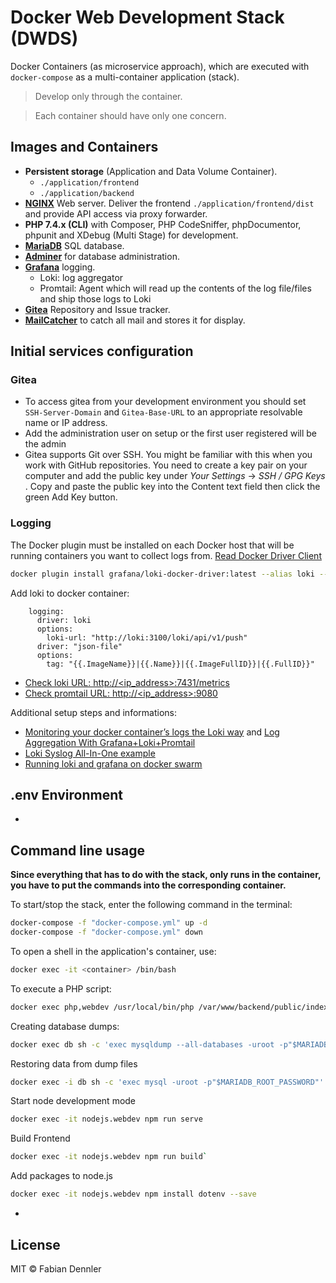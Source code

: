 # Docker Web Development Stack (DWDS)

Docker Containers (as microservice approach), which are executed with `docker-compose` as a multi-container application (stack).

> Develop only through the container.

> Each container should have only one concern.

## Images and Containers

- **Persistent storage** (Application and Data Volume Container).
  - `./application/frontend`
  - `./application/backend`
- [**NGINX**](https://www.nginx.com/) Web server. Deliver the frontend `./application/frontend/dist` and provide API access via proxy forwarder.
- **PHP 7.4.x (CLI)** with Composer, PHP CodeSniffer, phpDocumentor, phpunit and XDebug (Multi Stage) for development.
- [**MariaDB**](https://mariadb.org/) SQL database.
- [**Adminer**](https://www.adminer.org/) for database administration.
- [**Grafana**](https://grafana.com/) logging.
  - Loki: log aggregator
  - Promtail: Agent which will read up the contents of the log file/files and ship those logs to Loki
- [**Gitea**](https://gitea.io/) Repository and Issue tracker.
- [**MailCatcher**](https://mailcatcher.me/) to catch all mail and stores it for display.

## Initial services configuration

### Gitea

- To access gitea from your development environment you should set `SSH-Server-Domain` and `Gitea-Base-URL` to an appropriate resolvable name or IP address.
- Add the administration user on setup or the first user registered will be the admin
- Gitea supports Git over SSH. You might be familiar with this when you work with GitHub repositories. You need to create a key pair on your computer and add the public key under _Your Settings_ -> _SSH / GPG Keys_ . Copy and paste the public key into the Content text field then click the green Add Key button.

### Logging

The Docker plugin must be installed on each Docker host that will be running containers you want to collect logs from. [Read Docker Driver Client](https://grafana.com/docs/loki/latest/clients/docker-driver/)

```bash
docker plugin install grafana/loki-docker-driver:latest --alias loki --grant-all-permissions
```

Add loki to docker container:

```byaml
    logging:
      driver: loki
      options:
        loki-url: "http://loki:3100/loki/api/v1/push"
      driver: "json-file"
      options:
        tag: "{{.ImageName}}|{{.Name}}|{{.ImageFullID}}|{{.FullID}}"
```

* [Check loki URL: http://<ip_address>:7431/metrics](http://localhost:7431/metrics)
* [Check promtail URL: http://<ip_address>:9080](http://localhost:7431/metrics)

Additional setup steps and informations:

* [Monitoring your docker container’s logs the Loki way](https://itnext.io/monitoring-your-docker-containers-logs-the-loki-way-e9fdbae6bafd) and [Log Aggregation With Grafana+Loki+Promtail](https://cloudsbaba.com/log-aggregation-with-grafanalokipromtail/)
* [Loki Syslog All-In-One example](https://computingforgeeks.com/forward-logs-to-grafana-loki-using-promtail/)
* [Running loki and grafana on docker swarm](https://drailing.net/2020/06/running-loki-and-grafana-on-docker-swarm/)

## .env Environment

- [](https://www.php.net/manual/de/function.getenv.php)

## Command line usage

**Since everything that has to do with the stack, only runs in the container, you have to put the commands into the corresponding container.**

To start/stop the stack, enter the following command in the terminal:

```bash
docker-compose -f "docker-compose.yml" up -d
docker-compose -f "docker-compose.yml" down
```

To open a shell in the application's container, use:

```bash
docker exec -it <container> /bin/bash
```

To execute a PHP script:

```bash
docker exec php,webdev /usr/local/bin/php /var/www/backend/public/index.php
```

Creating database dumps:

```bash
docker exec db sh -c 'exec mysqldump --all-databases -uroot -p"$MARIADB_ROOT_PASSWORD"' > /some/path/on/your/host/all-databases.sql
```

Restoring data from dump files

```bash
docker exec -i db sh -c 'exec mysql -uroot -p"$MARIADB_ROOT_PASSWORD"' < /some/path/on/your/host/all-databases.sql
```

Start node development mode

```bash
docker exec -it nodejs.webdev npm run serve
```

Build Frontend

```bash
docker exec -it nodejs.webdev npm run build`
```

Add packages to node.js

```bash
docker exec -it nodejs.webdev npm install dotenv --save
```

-
## License

MIT © Fabian Dennler
